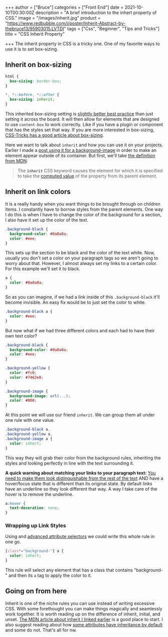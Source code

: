 +++
author = ["Bruce"]
categories = ["Front End"]
date = 2021-10-10T00:30:00Z
description = "A brief introduction to the inhert property of CSS."
image = "/images/inherit.jpg"
product = "https://www.redbubble.com/i/poster/Inherit-Abstract-by-thebruce13/95903015.LVTDI"
tags = ["Css", "Beginner", "Tips and Tricks"]
title = "CSS Inherit Property"

+++
The inherit property in CSS is a tricky one. One of my favorite ways to use it is to set box-sizing.

## Inherit on box-sizing

```css
html {
  box-sizing: border-box;
}

*, *::before, *::after {
  box-sizing: inherit;
}
```

This inherited box-sizing setting is [slightly better best practice](https://css-tricks.com/inheriting-box-sizing-probably-slightly-better-best-practice/) than just setting it across the board. It will then allow for elements that are designed to use `content-box` to work correctly. Like if you have a plugin or component that has the styles set that way. If you are more interested in box-sizing, [CSS-Tricks has a good article about box-sizing](https://css-tricks.com/box-sizing/).

Here we want to talk about `inherit` and how you can use it on your projects. Earlier I made a [post using it for a background-image](https://www.brucebrotherton.com/blog/breaking-the-wrapper/) in order to make an element appear outside of its container. But first, we'll take [the definition from MDN](https://developer.mozilla.org/en-US/docs/Web/CSS/inherit):

> The **`inherit`** CSS keyword causes the element for which it is specified to take the [computed value](https://developer.mozilla.org/en-US/docs/Web/CSS/computed_value) of the property from its parent element.

## Inherit on link colors

It is a really handy when you want things to be brought through on children items. I constantly have to borrow styles from the parent elements. One way I do this is when I have to change the color of the background for a section, I also have it set up the color of the text.

```css
.background-black {
  background-color: #0a0a0a;
  color: #eee;
}
```

This sets up the section to be black and the color of the text white. Now, usually you don't set a color on your paragraph tags so we aren't going to worry about that. However, I almost always set my links to a certain color. For this example we'll set it to black.

```css
a {
  color: #0a0a0a;
}
```

So as you can imagine, if we had a link inside of this `.background-black` it'll become invisible. An easy fix would be to just set the color to white.

```css
.background-black a {
  color: #eee;
}
```

But now what if we had three different colors and each had to have their own text color?

```css
.background-black {
  background-color: #0a0a0a;
  color: #eee;
}

.background-yellow {
  color: #fc0;
  color: #7462e0;
}

.background-image {
  background-image: url(...);
  color: #000;
}
```

At this point we will use our friend `inherit`. We can group them all under one rule with one value.

```css
.background-black a,
.background-yellow a,
.background-image a {
  color: inhert;
}
```

This way they will grab their color from the background rules, inheriting the styles and looking perfectly in line with the text surrounding it.

**A quick warning about matching your links to your paragraph text:** [You need to make them look distinguishable from the rest of the text](https://webaim.org/techniques/hypertext/link_text#appearance) AND have a hover/focus state that is different than its original state. By default links have an underline so they look different that way. A way I take care of the hover is to remove the underline.

```css
a:hover {
  text-decoration: none;
}
```

### Wrapping up Link Styles

Using and [advanced attribute selectors](https://moderncss.dev/guide-to-advanced-css-selectors-part-one/#attribute-selector) we could write this whole rule in one go.

```css
[class*="background-"] a {
  color: inhert;
}
```

This rule will select any element that has a class that contains "background-" and then its `a` tag to apply the color to it.

## Going on from here

Inherit is one of the niche rules you can use instead of writing excessive CSS. With some forethought you can make things magically and seamlessly work together. It is worth reading up on the difference of inherit, initial, and unset. [The MDN article about inherit I linked earlier](https://developer.mozilla.org/en-US/docs/Web/CSS/inherit) is a good place to start. I also suggest reading about how [some attributes have inheritance by default](https://developer.mozilla.org/en-US/docs/Web/CSS/inheritance) and some do not. That's all for nw.